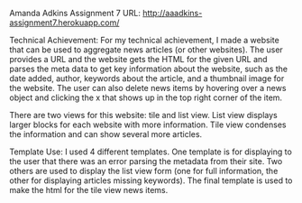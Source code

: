 Amanda Adkins
Assignment 7
URL: http://aaadkins-assignment7.herokuapp.com/


Technical Achievement:
For my technical achievement, I made a website that can be used to aggregate news articles (or other websites). The user provides a URL and the website gets the HTML for the given URL and parses the meta data to get key information about the website, such as the date added, author, keywords about the article, and a thumbnail image for the website. The user can also delete news items by hovering over a news object and clicking the x that shows up in the top right corner of the item.

There are two views for this website: tile and list view. List view displays larger blocks for each website with more information. Tile view condenses the information and can show several more articles.

Template Use:
I used 4 different templates. One template is for displaying to the user that there was an error parsing the metadata from their site. Two others are used to display the list view form (one for full information, the other for displaying articles missing keywords). The final template is used to make the html for the tile view news items.
